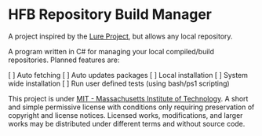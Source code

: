 # HFB Repository Build Manager

A project inspired by the [Lure Project](https://github.com/lure-sh/lure), but allows any local repository.

A program written in C# for managing your local compiled/build repositories. Planned features are:

[ ] Auto fetching
[ ] Auto updates packages
[ ] Local installation
[ ] System wide installation
[ ] Run user defined tests (using bash/ps1 scripting)

This project is under [MIT - Massachusetts Institute of Technology](https://choosealicense.com/licenses/mit/). A short and simple permissive license with conditions only requiring preservation of copyright and license notices. Licensed works, modifications, and larger works may be distributed under different terms and without source code.
